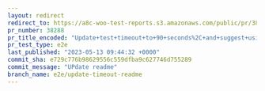 ```yaml
---
layout: redirect
redirect_to: https://a8c-woo-test-reports.s3.amazonaws.com/public/pr/38288/e2e/index.html
pr_number: 38288
pr_title_encoded: "Update+test+timeout+to+90+seconds%2C+and+suggest+using+%60DEFAULT_TIMEOUT_OVERRIDE%60+in+E2E+README"
pr_test_type: e2e
last_published: "2023-05-13 09:44:32 +0000"
commit_sha: e729c776b98629556c559dfba9c627746d755289
commit_message: "UPdate readme"
branch_name: e2e/update-timeout-readme
---
```

